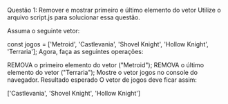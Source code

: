 Questão 1: Remover e mostrar primeiro e último elemento do vetor
Utilize o arquivo script.js para solucionar essa questão.

Assuma o seguinte vetor:

const jogos = ['Metroid', 'Castlevania', 'Shovel Knight', 'Hollow Knight', 'Terraria'];
Agora, faça as seguintes operações:

REMOVA o primeiro elemento do vetor ("Metroid");
REMOVA o último elemento do vetor ("Terraria");
Mostre o vetor jogos no console do navegador.
Resultado esperado
O vetor de jogos deve ficar assim:

['Castlevania', 'Shovel Knight', 'Hollow Knight']